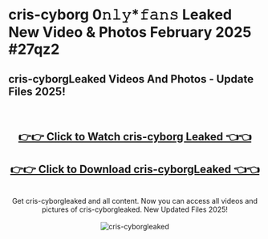 # cris-cyborg 0𝚗𝚕𝚢*𝚏𝚊𝚗𝚜 Leaked New Video & Photos February 2025 #27qz2

<h2>cris-cyborgLeaked Videos And Photos - Update Files 2025!</h2>
<br>
<div align="center">
<h2><a href="https://mediaupload.pro?title=cris-cyborg&ref=11F" rel="nofollow">👉👉 Click to Watch cris-cyborg Leaked 👈👈</a></h2>
<h2><a href="https://mediaupload.pro?title=cris-cyborg&ref=11F" rel="nofollow">👉👉 Click to Download cris-cyborgLeaked 👈👈</a></h2>
<br>
Get cris-cyborgleaked and all content. Now you can access all videos and pictures of cris-cyborgleaked. New Updated Files 2025!
<br>
<br>
<a href="https://mediaupload.pro?title=cris-cyborg&ref=11F" rel="nofollow" data-target="animated-image.originalLink"><img src="https://i.ibb.co/Gkj2r4b/banner.png" alt="cris-cyborgleaked" style="max-width: 100%; display: inline-block;" data-target="animated-image.originalImage"></a>
</div>
<br>

